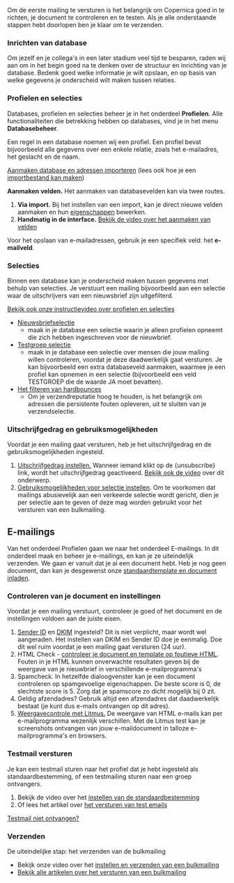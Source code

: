 Om de eerste mailing te versturen is het belangrijk om Copernica goed in
te richten, je document te controleren en te testen. Als je alle
onderstaande stappen hebt doorlopen ben je klaar om te verzenden.

### Inrichten van database

Om jezelf en je collega's in een later stadium veel tijd te besparen,
raden wij aan om in het begin goed na te denken over de structuur en
inrichting van je database. Bedenk goed welke informatie je wilt
opslaan, en op basis van welke gegevens je onderscheid wilt maken tussen
relaties.

### Profielen en selecties

Databases, profielen en selecties beheer je in het onderdeel
**Profielen**. Alle functionaliteiten die betrekking hebben op
databases, vind je in het menu **Databasebeheer**.

Een regel in een database noemen wij een profiel. Een profiel bevat
bijvoorbeeld alle gegevens over een enkele relatie, zoals het
e-mailadres, het geslacht en de naam.

[Aanmaken database en adressen
importeren](./setting-up-your-database-and-import-your-contacts.md)
(lees ook hoe je een [importbestand kan
maken](./een-importbestand-voorbereiden.md))

**Aanmaken velden.** Het aanmaken van databasevelden kan via twee
routes.

1.  **Via import.** Bij het instellen van een import, kan je direct
    nieuwe velden aanmaken en hun
    [eigenschappen](./database-and-collection-field-types.md)
    bewerken.
2.  **Handmatig in de interface.** [Bekijk de video over het aanmaken
    van velden](./profiles-adding-database-fields.md)

Voor het opslaan van e-mailadressen, gebruik je een specifiek veld: het
**e-mailveld**.

### Selecties

Binnen een database kan je onderscheid maken tussen gegevens met behulp
van selecties. Je verstuurt een mailing bijvoorbeeld aan een selectie
waar de uitschrijvers van een nieuwsbrief zijn uitgefilterd.

[Bekijk ook onze instructievideo over profielen en
selecties](./profiles-selections.md)

-   [Nieuwsbriefselectie](./create-a-mailing-list.md)
    - maak in je database een selectie waarin je alleen profielen
    opneemt die zich hebben ingeschreven voor de nieuwbrief.
-   [Testgroep
    selectie](./send-a-test-mail-or-test-mailing.md)
    - maak in je database een selectie over mensen die jouw mailing
    willen controleren, voordat je deze daadwerkelijk gaat versturen. Je
    kan bijvoorbeeld een extra databaseveld aanmaken, waarmee je een
    profiel kan opnemen in een selectie (bijvoorbeeld een veld TESTGROEP
    die de waarde JA moet bevatten).
-   [Het filteren van
    hardbounces](./automatically-process-bounces.md)
    - Om je verzendreputatie hoog te houden, is het belangrijk om
    adressen die persistente fouten opleveren, uit te sluiten van je
    verzendselectie.

### Uitschrijfgedrag en gebruiksmogelijkheden

Voordat je een mailing gaat versturen, heb je het uitschrijfgedrag en de
gebruiksmogelijkheden ingesteld.

1.  [Uitschrijfgedrag
    instellen.](./setting-unsubscribe-behaviour-for-your-database-or-collection.md)
    Wanneer iemand klikt op de {unsubscribe} link, wordt het
    uitschrijfgedrag geactiveerd. [Bekijk ook de
    video](./emailings-unsubscribe-header.md)
    over dit onderwerp.
2.  [Gebruiksmogelijkheden voor selectie
    instellen](./database-intentions-enabling-the-target-for-mass-mailings.md).
    Om te voorkomen dat mailings abusievelijk aan een verkeerde selectie
    wordt gericht, dien je per selectie aan te geven of deze mag worden
    gebruikt voor het versturen van een bulkmailing.

**E-mailings**
--------------

Van het onderdeel Profielen gaan we naar het onderdeel E-mailings. In
dit onderdeel maak en beheer je e-mailings, en kan je ze uiteindelijk
verzenden. We gaan er vanuit dat je al een document hebt. Heb je nog
geen document, dan kan je desgewenst onze [standaardtemplate en document
inladen](./using-the-copernica-default-template.md).

### Controleren van je document en instellingen

Voordat je een mailing verstuurt, controleer je goed of het document en
de instellingen voldoen aan de juiste eisen.

1.  [Sender ID](./setup-sender-id.md) en
    [DKIM](./signing-your-emails-with-dkim.md)
    ingesteld? Dit is niet verplicht, maar wordt wel aangeraden. Het
    instellen van DKIM en Sender ID doe je eenmalig. Doe dit wel ruim
    voordat je een mailing gaat versturen (24 uur).
2.  HTML Check - [controleer je document en template op foutieve
    HTML](./reducing-html-errors.md).
    Fouten in je HTML kunnen onverwachte resultaten geven bij de
    weergave van je nieuwbrief in verschillende e-mailprogramma's
3.  Spamcheck. In hetzelfde dialoogvenster kan je een document
    controleren op spamgevoelige eigenschappen. De beste score is 0, de
    slechtste score is 5. Zorg dat je spamscore zo dicht mogelijk bij 0
    zit.
4.  Geldig afzendadres? Gebruik altijd een afzendadres dat daadwerkelijk
    bestaat (je kunt dus e-mails ontvangen op dit adres).
5.  [Weergavecontrole met
    Litmus.](./litmus-previews-van-e-mail-wat-stuur-ik-uit.md)
    De weergave van HTML e-mails kan per e-mailprogramma wezenlijk
    verschillen. Met de Litmus test kan je screenshots ontvangen van
    jouw e-maildocument in talloze e-mailprogramma's en browsers.

### Testmail versturen

Je kan een testmail sturen naar het profiel dat je hebt ingesteld als
standaardbestemming, of een testmailing sturen naar een groep
ontvangers.

1.  Bekijk de video over het [instellen van de
    standaardbestemming](./emailings-setting-a-test-destination.md)
2.  Of lees het artikel over [het versturen van test
    emails](./send-a-test-mail-or-test-mailing.md)

[Testmail niet
ontvangen?](./heb-je-de-testmail-nog-niet-ontvangen-lees-dit-artikel-dan.md)

### Verzenden

De uiteindelijke stap: het verzenden van de bulkmailing

-   Bekijk onze video over het [instellen en verzenden van een
    bulkmailing](./emailings-sending-an-emailing.md)
-   [Bekijk alle artikelen over het versturen van een
    bulkmailing](./sending-mailings.md)


